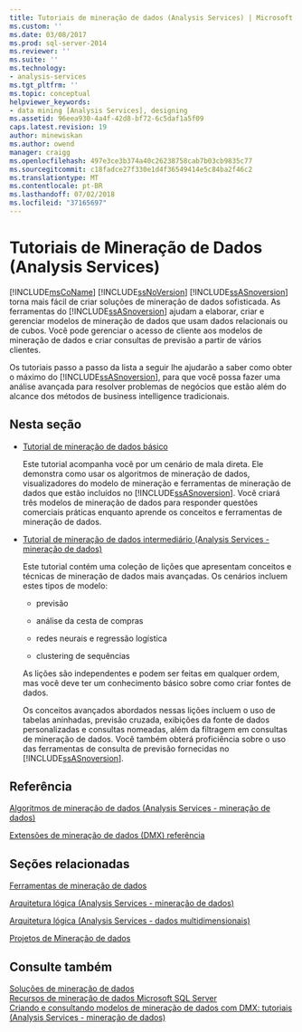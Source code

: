 ```yaml
---
title: Tutoriais de mineração de dados (Analysis Services) | Microsoft Docs
ms.custom: ''
ms.date: 03/08/2017
ms.prod: sql-server-2014
ms.reviewer: ''
ms.suite: ''
ms.technology:
- analysis-services
ms.tgt_pltfrm: ''
ms.topic: conceptual
helpviewer_keywords:
- data mining [Analysis Services], designing
ms.assetid: 96eea930-4a4f-42d8-bf72-6c5daf1a5f09
caps.latest.revision: 19
author: minewiskan
ms.author: owend
manager: craigg
ms.openlocfilehash: 497e3ce3b374a40c26238758cab7b03cb9835c77
ms.sourcegitcommit: c18fadce27f330e1d4f36549414e5c84ba2f46c2
ms.translationtype: MT
ms.contentlocale: pt-BR
ms.lasthandoff: 07/02/2018
ms.locfileid: "37165697"
---
```

# <a name="data-mining-tutorials-analysis-services"></a>Tutoriais de Mineração de Dados (Analysis Services)
  [!INCLUDE[msCoName](../includes/msconame-md.md)] [!INCLUDE[ssNoVersion](../includes/ssnoversion-md.md)] [!INCLUDE[ssASnoversion](../includes/ssasnoversion-md.md)] torna mais fácil de criar soluções de mineração de dados sofisticada. As ferramentas do [!INCLUDE[ssASnoversion](../includes/ssasnoversion-md.md)] ajudam a elaborar, criar e gerenciar modelos de mineração de dados que usam dados relacionais ou de cubos. Você pode gerenciar o acesso de cliente aos modelos de mineração de dados e criar consultas de previsão a partir de vários clientes.  
  
 Os tutoriais passo a passo da lista a seguir lhe ajudarão a saber como obter o máximo do [!INCLUDE[ssASnoversion](../includes/ssasnoversion-md.md)], para que você possa fazer uma análise avançada para resolver problemas de negócios que estão além do alcance dos métodos de business intelligence tradicionais.  
  
## <a name="in-this-section"></a>Nesta seção  
  
-   [Tutorial de mineração de dados básico](../tutorials/basic-data-mining-tutorial.md)  
  
     Este tutorial acompanha você por um cenário de mala direta. Ele demonstra como usar os algoritmos de mineração de dados, visualizadores do modelo de mineração e ferramentas de mineração de dados que estão incluídos no [!INCLUDE[ssASnoversion](../includes/ssasnoversion-md.md)]. Você criará três modelos de mineração de dados para responder questões comerciais práticas enquanto aprende os conceitos e ferramentas de mineração de dados.  
  
-   [Tutorial de mineração de dados intermediário &#40;Analysis Services - mineração de dados&#41;](../tutorials/intermediate-data-mining-tutorial-analysis-services-data-mining.md)  
  
     Este tutorial contém uma coleção de lições que apresentam conceitos e técnicas de mineração de dados mais avançadas. Os cenários incluem estes tipos de modelo:  
  
    -   previsão  
  
    -   análise da cesta de compras  
  
    -   redes neurais e regressão logística  
  
    -   clustering de sequências  
  
     As lições são independentes e podem ser feitas em qualquer ordem, mas você deve ter um conhecimento básico sobre como criar fontes de dados.  
  
     Os conceitos avançados abordados nessas lições incluem o uso de tabelas aninhadas, previsão cruzada, exibições da fonte de dados personalizadas e consultas nomeadas, além da filtragem em consultas de mineração de dados. Você também obterá proficiência sobre o uso das ferramentas de consulta de previsão fornecidas no [!INCLUDE[ssASnoversion](../includes/ssasnoversion-md.md)].  
  
## <a name="reference"></a>Referência  
 [Algoritmos de mineração de dados &#40;Analysis Services - mineração de dados&#41;](data-mining/data-mining-algorithms-analysis-services-data-mining.md)  
  
 [Extensões de mineração de dados &#40;DMX&#41; referência](/sql/dmx/data-mining-extensions-dmx-reference)  
  
## <a name="related-sections"></a>Seções relacionadas  
 [Ferramentas de mineração de dados](data-mining/data-mining-tools.md)  
  
 [Arquitetura lógica &#40;Analysis Services - mineração de dados&#41;](data-mining/logical-architecture-analysis-services-data-mining.md)  
  
 [Arquitetura lógica &#40;Analysis Services - dados multidimensionais&#41;](multidimensional-models/olap-logical/understanding-microsoft-olap-logical-architecture.md)  
  
 [Projetos de Mineração de dados](data-mining/data-mining-projects.md)  
  
## <a name="see-also"></a>Consulte também  
 [Soluções de mineração de dados](data-mining/data-mining-solutions.md)   
 [Recursos de mineração de dados Microsoft SQL Server](http://go.microsoft.com/fwlink/?LinkId=97965)   
 [Criando e consultando modelos de mineração de dados com DMX: tutoriais &#40;Analysis Services - mineração de dados&#41;](../../2014/tutorials/create-query-data-mining-models-dmx-tutorials.md)  
  
  
